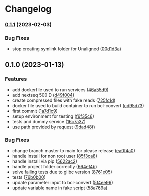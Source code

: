 # Changelog

### [0.1.1](https://www.github.com/clinical-genomics-uppsala/arteria-bclconvert/compare/v0.1.0...v0.1.1) (2023-02-03)


### Bug Fixes

* stop creating symlink folder for Unaligned ([00d1d3a](https://www.github.com/clinical-genomics-uppsala/arteria-bclconvert/commit/00d1d3a3f17d1fb71a104754e8646e42f4db9a5e))

## 0.1.0 (2023-01-13)


### Features

* add dockerfile used to run services ([46a55d9](https://www.github.com/clinical-genomics-uppsala/arteria-bclconvert/commit/46a55d9ed8f2bd1fed5bed9a4d397b9d684cf07f))
* add nextseq 500 D ([d49f004](https://www.github.com/clinical-genomics-uppsala/arteria-bclconvert/commit/d49f0040037155872ecd2053ba85e5af8b343728))
* create compressed files with fake reads ([725fc1d](https://www.github.com/clinical-genomics-uppsala/arteria-bclconvert/commit/725fc1dccc1e647c02d1a097d10b5ee928c47d18))
* docker file used to build container to run bcl-convert ([cd95d73](https://www.github.com/clinical-genomics-uppsala/arteria-bclconvert/commit/cd95d733dabd0baba42af16c8924baec1b0a9dcc))
* first commit ([1a7d1c9](https://www.github.com/clinical-genomics-uppsala/arteria-bclconvert/commit/1a7d1c979a2f25ed586b34c6712db9acd40611fb))
* setup environment for testing ([f6f35c6](https://www.github.com/clinical-genomics-uppsala/arteria-bclconvert/commit/f6f35c6436d54ef6bfff4f33f5882aef52002831))
* tests and dummy service ([16c7a37](https://www.github.com/clinical-genomics-uppsala/arteria-bclconvert/commit/16c7a3769f6ad2a5dd9d9d5d064982c1445c9064))
* use path provided by request ([9dad48f](https://www.github.com/clinical-genomics-uppsala/arteria-bclconvert/commit/9dad48f7d17990a2e144437a12bba48b689714ec))


### Bug Fixes

* change branch master to main for please release ([ea0f4a0](https://www.github.com/clinical-genomics-uppsala/arteria-bclconvert/commit/ea0f4a0c91df306e1d77f3676f6fee725842967e))
* handle install for non root user ([85f3ca8](https://www.github.com/clinical-genomics-uppsala/arteria-bclconvert/commit/85f3ca8e6f49ad38c49dbac6950cc97a64fcdc50))
* handle install via pip ([5622ac2](https://www.github.com/clinical-genomics-uppsala/arteria-bclconvert/commit/5622ac2d7ad8a380b5a0add60fb87c303e63013a))
* handle project folder correctly ([664ef4b](https://www.github.com/clinical-genomics-uppsala/arteria-bclconvert/commit/664ef4b326f6c9ae364301dbb0de6a7f2454faf1))
* solve failing tests due to glibc version ([8761e05](https://www.github.com/clinical-genomics-uppsala/arteria-bclconvert/commit/8761e050558c9d15bc503d5b9ffbb893c07dbb15))
* tests ([76b0b00](https://www.github.com/clinical-genomics-uppsala/arteria-bclconvert/commit/76b0b004d6b3088608e9129c106293cde725cccd))
* update parameter input to bcl-convert ([5f4ee96](https://www.github.com/clinical-genomics-uppsala/arteria-bclconvert/commit/5f4ee96f13886b0106afd490cfb50159fafcd16f))
* update variable name in fake script ([58a769a](https://www.github.com/clinical-genomics-uppsala/arteria-bclconvert/commit/58a769a516a7be1da3b0e184b41d523656cccb5a))
